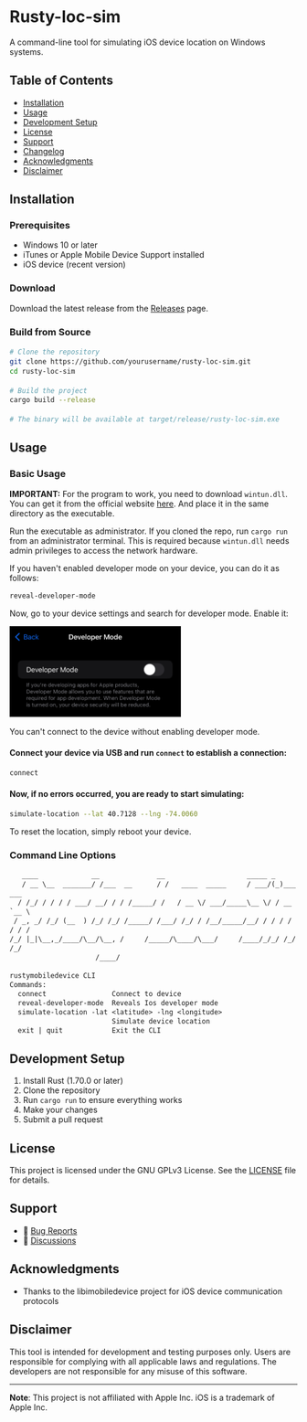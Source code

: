 # Rusty-loc-sim

A command-line tool for simulating iOS device location on Windows systems.

## Table of Contents

- [Installation](#installation)
- [Usage](#usage)
- [Development Setup](#development-setup)
- [License](#license)
- [Support](#support)
- [Changelog](#changelog)
- [Acknowledgments](#acknowledgments)
- [Disclaimer](#disclaimer)

## Installation

### Prerequisites

- Windows 10 or later
- iTunes or Apple Mobile Device Support installed
- iOS device (recent version)

### Download

Download the latest release from the [Releases](https://github.com/josepoml/rusty-loc-sim/releases) page.

### Build from Source

```bash
# Clone the repository
git clone https://github.com/yourusername/rusty-loc-sim.git
cd rusty-loc-sim

# Build the project
cargo build --release

# The binary will be available at target/release/rusty-loc-sim.exe
```

## Usage

### Basic Usage

**IMPORTANT:** For the program to work, you need to download `wintun.dll`. You can get it from the official website [here](https://www.wintun.net/). And place it in the same directory as the executable.

Run the executable as administrator. If you cloned the repo, run `cargo run` from an administrator terminal. This is required because `wintun.dll` needs admin privileges to access the network hardware.

If you haven't enabled developer mode on your device, you can do it as follows:

```bash
reveal-developer-mode
```

Now, go to your device settings and search for developer mode. Enable it:

<img src="misc/enabling-developer.png" alt="Enable Developer Mode" width="300"/>

You can't connect to the device without enabling developer mode.

#### Connect your device via USB and run `connect` to establish a connection:

```bash
connect
```

#### Now, if no errors occurred, you are ready to start simulating:

```bash
simulate-location --lat 40.7128 --lng -74.0060
```

To reset the location, simply reboot your device.

### Command Line Options

```
   ____             __              __                    _____ _
   / __ \__  _______/ /___  __      / /   ____  _____     / ___/(_)___ ___
  / /_/ / / / / ___/ __/ / / /_____/ /   / __ \/ ___/_____\__ \/ / __ `__ \
 / _, _/ /_/ (__  ) /_/ /_/ /_____/ /___/ /_/ / /__/_____/__/ / / / / / / /
/_/ |_|\__,_/____/\__/\__, /     /_____/\____/\___/     /____/_/_/ /_/ /_/
                     /____/

rustymobiledevice CLI
Commands:
  connect                Connect to device
  reveal-developer-mode  Reveals Ios developer mode
  simulate-location -lat <latitude> -lng <longitude>
                         Simulate device location
  exit | quit            Exit the CLI
```

## Development Setup

1. Install Rust (1.70.0 or later)
2. Clone the repository
3. Run `cargo run` to ensure everything works
4. Make your changes
5. Submit a pull request

## License

This project is licensed under the GNU GPLv3 License. See the [LICENSE](LICENSE) file for details.

## Support

- 🐛 [Bug Reports](https://github.com/josepoml/rusty-loc-sim/issues)
- 💬 [Discussions](https://github.com/josepoml/rusty-loc-sim/discussions)



## Acknowledgments

- Thanks to the libimobiledevice project for iOS device communication protocols

## Disclaimer

This tool is intended for development and testing purposes only. Users are responsible for complying with all applicable laws and regulations. The developers are not responsible for any misuse of this software.

---

**Note**: This project is not affiliated with Apple Inc. iOS is a trademark of Apple Inc.
